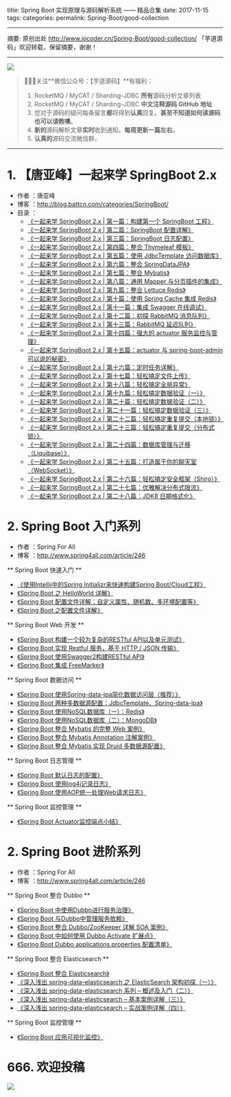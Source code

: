 title: Spring Boot 实现原理与源码解析系统 —— 精品合集
date: 2017-11-15
tags:
categories:
permalink: Spring-Boot/good-collection

-------

摘要: 原创出处 http://www.iocoder.cn/Spring-Boot/good-collection/ 「芋道源码」欢迎转载，保留摘要，谢谢！

-------

![](http://www.iocoder.cn/images/common/wechat_mp_2017_07_31.jpg)

> 🙂🙂🙂关注**微信公众号：【芋道源码】**有福利：
> 1. RocketMQ / MyCAT / Sharding-JDBC **所有**源码分析文章列表
> 2. RocketMQ / MyCAT / Sharding-JDBC **中文注释源码 GitHub 地址**
> 3. 您对于源码的疑问每条留言**都**将得到**认真**回复。**甚至不知道如何读源码也可以请教噢**。
> 4. **新的**源码解析文章**实时**收到通知。**每周更新一篇左右**。
> 5. **认真的**源码交流微信群。

-------

# 1. 【唐亚峰】一起来学 SpringBoot 2.x

* 作者 ：唐亚峰
* 博客 ：http://blog.battcn.com/categories/SpringBoot/
* 目录 ：
    * [《一起来学 SpringBoot 2.x | 第一篇：构建第一个 SpringBoot 工程》](http://www.iocoder.cn/Spring-Boot/battcn/v2-introducing/)
    * [《一起来学 SpringBoot 2.x | 第二篇：SpringBoot 配置详解》](http://www.iocoder.cn/Spring-Boot/battcn/v2-config-properties/)
    * [《一起来学 SpringBoot 2.x | 第三篇：SpringBoot 日志配置》](http://www.iocoder.cn/Spring-Boot/battcn/v2-config-logs/)
    * [《一起来学 SpringBoot 2.x | 第四篇：整合 Thymeleaf 模板》](http://www.iocoder.cn/Spring-Boot/battcn/v2-web-thymeleaf/)
    * [《一起来学 SpringBoot 2.x | 第五篇：使用 JdbcTemplate 访问数据库》](http://www.iocoder.cn/Spring-Boot/battcn/v2-orm-jdbc/)
    * [《一起来学 SpringBoot 2.x | 第六篇：整合 SpringDataJPA》](http://www.iocoder.cn/Spring-Boot/battcn/v2-orm-jpa/)
    * [《一起来学 SpringBoot 2.x | 第七篇：整合 Mybatis》](http://www.iocoder.cn/Spring-Boot/battcn/v2-orm-mybatis/)
    * [《一起来学 SpringBoot 2.x | 第八篇：通用 Mapper 与分页插件的集成》](http://www.iocoder.cn/Spring-Boot/battcn/v2-orm-mybatis-plugin/)
    * [《一起来学 SpringBoot 2.x | 第九篇：整合 Lettuce Redis》](http://www.iocoder.cn/Spring-Boot/battcn/v2-nosql-redis/)
    * [《一起来学 SpringBoot 2.x | 第十篇：使用 Spring Cache 集成 Redis》](http://www.iocoder.cn/Spring-Boot/battcn/v2-cache-redis/)
    * [《一起来学 SpringBoot 2.x | 第十一篇：集成 Swagger 在线调试》](http://www.iocoder.cn/Spring-Boot/battcn/v2-config-swagger/)
    * [《一起来学 SpringBoot 2.x | 第十二篇：初探 RabbitMQ 消息队列》](http://www.iocoder.cn/Spring-Boot/battcn/v2-queue-rabbitmq/)
    * [《一起来学 SpringBoot 2.x | 第十三篇：RabbitMQ 延迟队列》](http://www.iocoder.cn/Spring-Boot/battcn/v2-queue-rabbitmq-delay/)
    * [《一起来学 SpringBoot 2.x | 第十四篇：强大的 actuator 服务监控与管理》](http://www.iocoder.cn/Spring-Boot/battcn/v2-actuator-introduce/)
    * [《一起来学 SpringBoot 2.x | 第十五篇：actuator 与 spring-boot-admin 可以说的秘密》](http://www.iocoder.cn/Spring-Boot/battcn/v2-actuator-monitor/)
    * [《一起来学 SpringBoot 2.x | 第十六篇：定时任务详解》](http://www.iocoder.cn/Spring-Boot/battcn/v2-other-scheduling/)
    * [《一起来学 SpringBoot 2.x | 第十七篇：轻松搞定文件上传》](http://www.iocoder.cn/Spring-Boot/battcn/v2-other-upload/)
    * [《一起来学 SpringBoot 2.x | 第十八篇：轻松搞定全局异常》](http://www.iocoder.cn/Spring-Boot/battcn/v2-other-exception/)
    * [《一起来学 SpringBoot 2.x | 第十九篇：轻松搞定数据验证（一）》](http://www.iocoder.cn/Spring-Boot/battcn/v2-other-validate1/)
    * [《一起来学 SpringBoot 2.x | 第二十篇：轻松搞定数据验证（二）》](http://www.iocoder.cn/Spring-Boot/battcn/v2-other-validate2/)
    * [《一起来学 SpringBoot 2.x | 第二十一篇：轻松搞定数据验证（三）》](http://www.iocoder.cn/Spring-Boot/battcn/v2-other-validate3/)
    * [《一起来学 SpringBoot 2.x | 第二十二篇：轻松搞定重复提交（本地锁）》](http://www.iocoder.cn/Spring-Boot/battcn/v2-cache-locallock/)
    * [《一起来学 SpringBoot 2.x | 第二十三篇：轻松搞定重复提交（分布式锁）》](http://www.iocoder.cn/Spring-Boot/battcn/v2-cache-redislock/)
    * [《一起来学 SpringBoot 2.x | 第二十四篇：数据库管理与迁移（Liquibase）》](http://www.iocoder.cn/Spring-Boot/battcn/v2-other-liquibase/)
    * [《一起来学 SpringBoot 2.x | 第二十五篇：打造属于你的聊天室（WebSocket）》](http://www.iocoder.cn/Spring-Boot/battcn/v2-other-websocket/)
    * [《一起来学 SpringBoot 2.x | 第二十六篇：轻松搞定安全框架（Shiro）》](http://www.iocoder.cn/Spring-Boot/battcn/v2-other-shiro/)
    * [《一起来学 SpringBoot 2.x | 第二十七篇：优雅解决分布式限流》](http://www.iocoder.cn/Spring-Boot/battcn/v2-cache-redislimter/)
    * [《一起来学 SpringBoot 2.x | 第二十八篇：JDK8 日期格式化》](http://www.iocoder.cn/Spring-Boot/battcn/v2-localdatetime/)

# 2. Spring Boot 入门系列

* 作者 ：Spring For All
* 博客 ：http://www.spring4all.com/article/246

** Spring Boot 快速入门 **

- [《使用Intellij中的Spring Initializr来快速构建Spring Boot/Cloud工程》](http://www.spring4all.com/article/247)
- [《Spring Boot 之 HelloWorld 详解》](http://www.spring4all.com/article/266)
- [《Spring Boot 配置文件详解：自定义属性、随机数、多环境配置等》](http://www.spring4all.com/article/248)
- [《Spring Boot 之配置文件详解》](http://www.spring4all.com/article/267)

** Spring Boot Web 开发 **

- [《Spring Boot 构建一个较为复杂的RESTful API以及单元测试》](http://www.spring4all.com/article/250)
- [《Spring Boot 实现 Restful 服务，基于 HTTP / JSON 传输》](http://www.spring4all.com/article/268)
- [《Spring Boot 使用Swagger2构建RESTful API》](http://www.spring4all.com/article/251)
- [《Spring Boot 集成 FreeMarker》](http://www.spring4all.com/article/269)

** Spring Boot 数据访问 **

- [《Spring Boot 使用Spring-data-jpa简化数据访问层（推荐）》](http://www.spring4all.com/article/252)
- [《Spring Boot 两种多数据源配置：JdbcTemplate、Spring-data-jpa》](http://www.spring4all.com/article/253)
- [《Spring Boot 使用NoSQL数据库（一）：Redis》](http://www.spring4all.com/article/254)
- [《Spring Boot 使用NoSQL数据库（二）：MongoDB》](http://www.spring4all.com/article/255)
- [《Spring Boot 整合 Mybatis 的完整 Web 案例》](http://www.spring4all.com/article/145)
- [《Spring Boot 整合 Mybatis Annotation 注解案例》](http://www.spring4all.com/article/334)
- [《Spring Boot 整合 Mybatis 实现 Druid 多数据源配置》](http://www.spring4all.com/article/272)

** Spring Boot 日志管理 **

- [《Spring Boot 默认日志的配置》](http://www.spring4all.com/article/256)
- [《Spring Boot 使用log4j记录日志》](http://www.spring4all.com/article/257)
- [《Spring Boot 使用AOP统一处理Web请求日志》](http://www.spring4all.com/article/258)

** Spring Boot 监控管理 **

- [《Spring Boot Actuator监控端点小结》](http://www.spring4all.com/article/259)

# 2. Spring Boot 进阶系列

* 作者 ：Spring For All
* 博客 ：http://www.spring4all.com/article/246

** Spring Boot 整合 Dubbo **

- [《Spring Boot 中使用Dubbo进行服务治理》](https://gitee.com/didispace/SpringBoot-Learning/tree/master/Chapter9-2-1)
- [《Spring Boot 与Dubbo中管理服务依赖》](https://gitee.com/didispace/SpringBoot-Learning/tree/master/Chapter9-2-2)
- [《Spring Boot 整合 Dubbo/ZooKeeper 详解 SOA 案例》](http://www.spring4all.com/article/179)
- [《Spring Boot 中如何使用 Dubbo Activate 扩展点》](http://www.spring4all.com/article/326)
- [《Spring Boot Dubbo applications.properties 配置清单》](http://www.spring4all.com/article/327)

** Spring Boot 整合 Elasticsearch **

- [《Spring Boot 整合 Elasticsearch》](http://www.spring4all.com/article/153)
- [《深入浅出 spring-data-elasticsearch 之 ElasticSearch 架构初探（一）》](http://www.spring4all.com/article/330)
- [《深入浅出 spring-data-elasticsearch 系列 – 概述及入门（二）》](http://www.spring4all.com/article/331)
- [《深入浅出 spring-data-elasticsearch – 基本案例详解（三）》](http://www.spring4all.com/article/332)
- [《深入浅出 spring-data-elasticsearch – 实战案例详解（四）》](http://www.spring4all.com/article/333)

** Spring Boot 监控管理 **

- [《Spring Boot 应用可视化监控》](http://www.spring4all.com/article/265)

# 666. 欢迎投稿

![](http://www.iocoder.cn/images/common/zsxq/01.png)